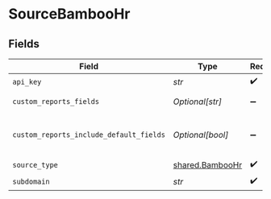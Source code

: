 # SourceBambooHr


## Fields

| Field                                                                                                                                           | Type                                                                                                                                            | Required                                                                                                                                        | Description                                                                                                                                     |
| ----------------------------------------------------------------------------------------------------------------------------------------------- | ----------------------------------------------------------------------------------------------------------------------------------------------- | ----------------------------------------------------------------------------------------------------------------------------------------------- | ----------------------------------------------------------------------------------------------------------------------------------------------- |
| `api_key`                                                                                                                                       | *str*                                                                                                                                           | :heavy_check_mark:                                                                                                                              | Api key of bamboo hr                                                                                                                            |
| `custom_reports_fields`                                                                                                                         | *Optional[str]*                                                                                                                                 | :heavy_minus_sign:                                                                                                                              | Comma-separated list of fields to include in custom reports.                                                                                    |
| `custom_reports_include_default_fields`                                                                                                         | *Optional[bool]*                                                                                                                                | :heavy_minus_sign:                                                                                                                              | If true, the custom reports endpoint will include the default fields defined here: https://documentation.bamboohr.com/docs/list-of-field-names. |
| `source_type`                                                                                                                                   | [shared.BambooHr](../../models/shared/bamboohr.md)                                                                                              | :heavy_check_mark:                                                                                                                              | N/A                                                                                                                                             |
| `subdomain`                                                                                                                                     | *str*                                                                                                                                           | :heavy_check_mark:                                                                                                                              | Sub Domain of bamboo hr                                                                                                                         |